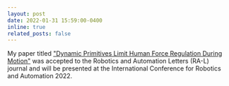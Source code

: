 ```yaml
---
layout: post
date: 2022-01-31 15:59:00-0400
inline: true
related_posts: false
---
```


My paper titled ["Dynamic Primitives Limit Human Force Regulation During Motion"](https://ieeexplore.ieee.org/abstract/document/9678084) was accepted to the Robotics and Automation Letters (RA-L) journal and will be presented at the International Conference for Robotics and Automation 2022.
